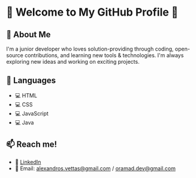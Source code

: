 # 👋 Welcome to My GitHub Profile 👋

## 🚀 About Me

I'm a junior developer who loves solution-providing through coding, open-source contributions, and learning new tools & technologies. I'm always exploring new ideas and working on exciting projects.

## 🔧 Languages

- 💻 HTML
- 💻 CSS
- 💻 JavaScript
- 💻 Java

## 📫 Reach me!

- 💼 [LinkedIn](https://www.linkedin.com/in/alexandros-vettas/)
- 📧 Email: [alexandros.vettas@gmail.com](mailto:alexandros.vettas@gmail.com) / [oramad.dev@gmail.com](mailto:oramad.dev@gmail.com)
